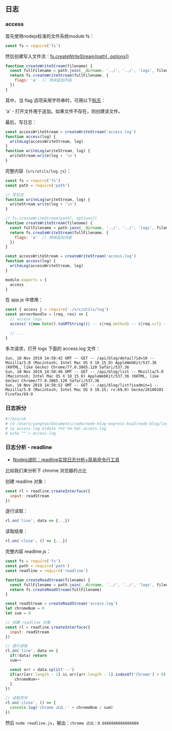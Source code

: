 ## 日志

### access

首先使用nodejs标准的文件系统module fs：

```js
const fs = require('fs')
```

然后创建写入文件流：[fs.createWriteStream(path[, options])](http://nodejs.cn/api/fs.html#fs_fs_createwritestream_path_options)

```js
function createWriteStream(filename) {
  const fullFilename = path.join(__dirname, '../', '../', 'logs', filename)
  return fs.createWriteStream(fullFilename, {
    flags: 'a'  // 持续追加内容
  })
}
```

其中，当 flag 选项采用字符串时，可用以下[标志](http://nodejs.cn/api/fs.html#fs_file_system_flags)：

'a' - 打开文件用于追加。如果文件不存在，则创建该文件。

最后，写日志：

```js
const accessWriteStream = createWriteStream('access.log')
function access(log) {
  writeLog(accessWriteStream, log)
}
function writeLog(writeStream, log) {
  writeStream.write(log + '\n')
}
```

完整内容（`src/utils/log.js`）：

```js
const fs = require('fs')
const path = require('path')

// 写日志
function writeLog(writeStream, log) {
  writeStream.write(log + '\n')
}

// fs.createWriteStream(path[, options])
function createWriteStream(filename) {
  const fullFilename = path.join(__dirname, '../', '../', 'logs', filename)
  return fs.createWriteStream(fullFilename, {
    flags: 'a'  // 持续追加内容
  })
}

const accessWriteStream = createWriteStream('access.log')
function access(log) {
  writeLog(accessWriteStream, log)
}

module.exports = {
  access
}
```

在 app.js 中使用：

```js
const { access } = require('./src/utils/log')
const serverHandle = (req, res) => {
  // access logs
  access(`${new Date().toGMTString()} -- ${req.method} -- ${req.url} -- ${req.headers['user-agent']}`)

  // ...
}
```

多次请求，打开 logs 下面的 access.log 文件：

```log
Sun, 10 Nov 2019 14:50:42 GMT -- GET -- /api/blog/detail?id=10 -- Mozilla/5.0 (Macintosh; Intel Mac OS X 10_15_0) AppleWebKit/537.36 (KHTML, like Gecko) Chrome/77.0.3865.120 Safari/537.36
Sun, 10 Nov 2019 14:50:46 GMT -- GET -- /api/blog/list -- Mozilla/5.0 (Macintosh; Intel Mac OS X 10_15_0) AppleWebKit/537.36 (KHTML, like Gecko) Chrome/77.0.3865.120 Safari/537.36
Sun, 10 Nov 2019 14:50:52 GMT -- GET -- /api/blog/list?isadmin=1 -- Mozilla/5.0 (Macintosh; Intel Mac OS X 10.15; rv:69.0) Gecko/20100101 Firefox/69.0

```

### 日志拆分

```sh
#!/bin/sh
# cd /Users/yangtao/Documents/code/node-blog-express-koa2/node-blog/logs
# cp access.log $(date +%Y-%m-%d).access.log
# echo "" > access.log

```

### 日志分析 - readline

* [Nodejs进阶：readline实现日志分析+简易命令行工具](https://segmentfault.com/a/1190000009198417)

比如我们来分析下 chrome 浏览器的占比

创建 readline 对象：

```js
const rl = readline.createInterface({
  input: readStream
})
```

逐行读取：

```js
rl.on('line', data => {...})
```

读取结束：

```js
rl.on('close', () => {...})
```

完整内容 readline.js：

```js
const fs = require('fs')
const path = require('path')
const readline = require('readline')

function createReadStream(filename) {
  const fullFilename = path.join(__dirname, '../', '../', 'logs', filename)
  return fs.createReadStream(fullFilename)
}

const readStream = createReadStream('access.log')
let chromeNum = 0
let sum = 0

// 创建 readline 对象
const rl = readline.createInterface({
  input: readStream
})

// 逐行读取
rl.on('line', data => {
  if(!data) return
  sum++

  const arr = data.split('--')
  if(arr[arr.length - 1] && arr[arr.length - 1].indexOf('Chrome') > 0) {
    chromeNum++
  }
})

// 读取完毕
rl.on('close', () => {
  console.log('chrome 占比：' + chromeNum / sum)
})
```

然后 `node readline.js`，输出：`chrome 占比：0.6666666666666666`
